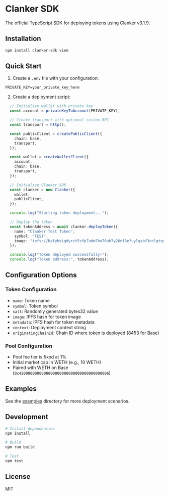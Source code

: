 # Clanker SDK

The official TypeScript SDK for deploying tokens using Clanker v3.1.9.

## Installation

```bash
npm install clanker-sdk viem
```

## Quick Start

1. Create a `.env` file with your configuration:
```env
PRIVATE_KEY=your_private_key_here
```

2. Create a deployment script:
```typescript
  // Initialize wallet with private key
  const account = privateKeyToAccount(PRIVATE_KEY);

  // Create transport with optional custom RPC
  const transport = http();

  const publicClient = createPublicClient({
    chain: base,
    transport,
  });

  const wallet = createWalletClient({
    account,
    chain: base,
    transport,
  });

  // Initialize Clanker SDK
  const clanker = new Clanker({
    wallet,
    publicClient,
  });

  console.log("Starting token deployment...");

  // Deploy the token
  const tokenAddress = await clanker.deployToken({
    name: "Clanker Test Token",
    symbol: "TEST",
    image: "ipfs://bafybeigdyrzt5sfp7udm7hu76uh7y26nf3efuylqabf3oclgtqy55fbzdi",
  });

  console.log("Token deployed successfully!");
  console.log("Token address:", tokenAddress);
```

## Configuration Options

### Token Configuration
- `name`: Token name
- `symbol`: Token symbol
- `salt`: Randomly generated bytes32 value
- `image`: IPFS hash for token image
- `metadata`: IPFS hash for token metadata
- `context`: Deployment context string
- `originatingChainId`: Chain ID where token is deployed (8453 for Base)

### Pool Configuration
- Pool fee tier is fixed at 1% 
- Initial market cap in WETH (e.g., 10 WETH)
- Paired with WETH on Base (`0x4200000000000000000000000000000000000006`)


## Examples

See the [examples](./examples) directory for more deployment scenarios.

## Development

```bash
# Install dependencies
npm install

# Build
npm run build

# Test
npm test
```

## License

MIT